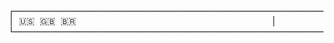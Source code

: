 <pre>┌──────────────────────────────────────────────────────────────┐<br/>│ 🇺🇸 🇬🇧 🇧🇷                                     │<br/>└──────────────────────────────────────────────────────────────┘</pre>